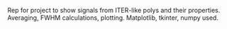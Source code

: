 Rep for project to show signals from ITER-like polys and their properties. Averaging, FWHM calculations, plotting. Matplotlib, tkinter, numpy used.
